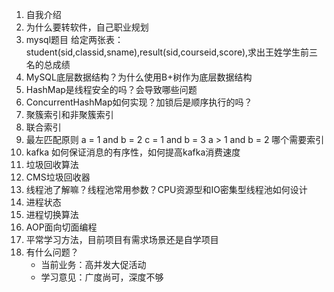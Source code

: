 1. 自我介绍
2. 为什么要转软件，自己职业规划
3. mysql题目
   给定两张表：student(sid,classid,sname),result(sid,courseid,score),求出王姓学生前三名的总成绩
4. MySQL底层数据结构？为什么使用B+树作为底层数据结构
5. HashMap是线程安全的吗？会导致哪些问题
6. ConcurrentHashMap如何实现？加锁后是顺序执行的吗？
7. 聚簇索引和非聚簇索引
8. 联合索引
9.  最左匹配原则
   a = 1 and b = 2
   c = 1 and b = 3
   a > 1 and b = 2
   哪个需要索引
11. kafka 如何保证消息的有序性，如何提高kafka消费速度
12. 垃圾回收算法
13. CMS垃圾回收器
14. 线程池了解嘛？线程池常用参数？CPU资源型和IO密集型线程池如何设计
15. 进程状态
16. 进程切换算法
17. AOP面向切面编程
18. 平常学习方法，目前项目有需求场景还是自学项目
19. 有什么问题？
    - 当前业务：高并发大促活动
    - 学习意见：广度尚可，深度不够 